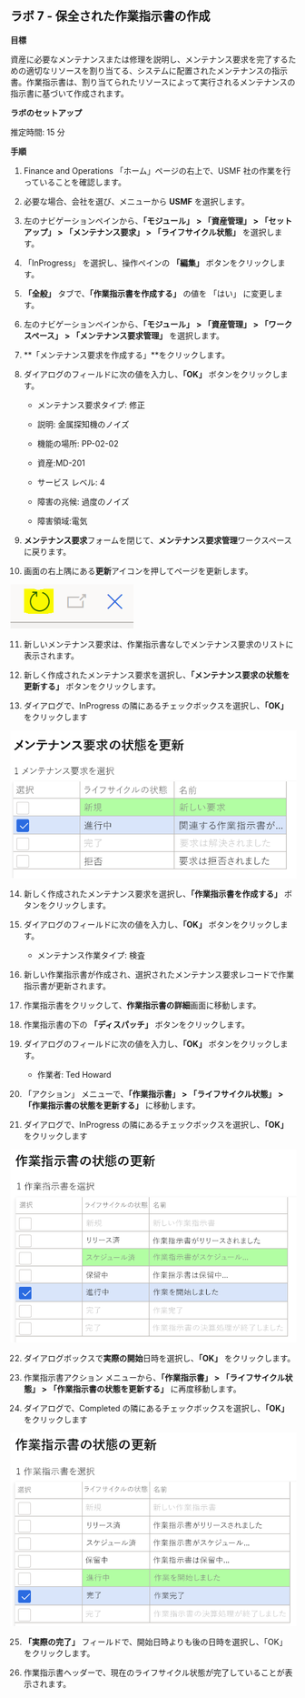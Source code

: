 ﻿---
lab:
    title: 'ラボ 7: 保全された作業指示書の作成'
    module: 'モジュール 1: Microsoft Dynamics 365 Supply Chain Management の基礎を学ぶ'
---

## ラボ 7 - 保全された作業指示書の作成

**目標**

資産に必要なメンテナンスまたは修理を説明し、メンテナンス要求を完了するための適切なリソースを割り当てる、システムに配置されたメンテナンスの指示書。作業指示書は、割り当てられたリソースによって実行されるメンテナンスの指示書に基づいて作成されます。

**ラボのセットアップ**

推定時間: 15 分

**手順**

1. Finance and Operations 「ホーム」ページの右上で、USMF 社の作業を行っていることを確認します。

2. 必要な場合、会社を選び、メニューから **USMF** を選択します。

3. 左のナビゲーションペインから、**「モジュール」** **&gt; 「資産管理」 &gt; 「セットアップ」 &gt; 「メンテナンス要求」 &gt; 「ライフサイクル状態」** を選択します。

4. 「InProgress」 を選択し、操作ペインの **「編集」** ボタンをクリックします。

5. **「全般」** タブで、**「作業指示書を作成する」** の値を 「はい」 に変更します。

6. 左のナビゲーションペインから、**「モジュール」** **&gt; 「資産管理」 &gt; 「ワークスペース」 &gt; 「メンテナンス要求管理」** を選択します。

7. **「メンテナンス要求を作成する」**をクリックします。

8. ダイアログのフィールドに次の値を入力し、**「OK」** ボタンをクリックします。

	- メンテナンス要求タイプ: 修正

	- 説明: 金属探知機のノイズ

	- 機能の場所: PP-02-02

	- 資産:MD-201

	- サービス レベル: 4

	- 障害の兆候: 過度のノイズ

	- 障害領域:電気 

9. **メンテナンス要求**フォームを閉じて、**メンテナンス要求管理**ワークスペースに戻ります。

10. 画面の右上隅にある**更新**アイコンを押してページを更新します。

![更新アイコンのスクリーンショット](./media/lab-create-a-maintenance-request-01.png)

11. 新しいメンテナンス要求は、作業指示書なしでメンテナンス要求のリストに表示されます。

12. 新しく作成されたメンテナンス要求を選択し、**「メンテナンス要求の状態を更新する」** ボタンをクリックします。 

13. ダイアログで、InProgress の隣にあるチェックボックスを選択し、**「OK」** をクリックします

![選択するライン アイテムのスクリーンショット](./media/lab-create-a-maintenance-request-02.png) 


14. 新しく作成されたメンテナンス要求を選択し、**「作業指示書を作成する」** ボタンをクリックします。 

15. ダイアログのフィールドに次の値を入力し、**「OK」** ボタンをクリックします。

	- メンテナンス作業タイプ: 検査

16. 新しい作業指示書が作成され、選択されたメンテナンス要求レコードで作業指示書が更新されます。

17. 作業指示書をクリックして、**作業指示書の詳細**画面に移動します。

18. 作業指示書の下の **「ディスパッチ」** ボタンをクリックします。

19. ダイアログのフィールドに次の値を入力し、**「OK」** ボタンをクリックします。

	- 作業者: Ted Howard

20. 「アクション」 メニューで、**「作業指示書」 &gt; 「ライフサイクル状態」 &gt; 「作業指示書の状態を更新する」** に移動します。

21. ダイアログで、InProgress の隣にあるチェックボックスを選択し、**「OK」** をクリックします

![選択するライン アイテムのスクリーンショット](./media/lab-create-a-maintenance-request-03.png)

22. ダイアログボックスで**実際の開始**日時を選択し、**「OK」** をクリックします。

23. 作業指示書アクション メニューから、**「作業指示書」 &gt; 「ライフサイクル状態」 &gt; 「作業指示書の状態を更新する」** に再度移動します。

24. ダイアログで、Completed の隣にあるチェックボックスを選択し、**「OK」** をクリックします

![選択するライン アイテムのスクリーンショット](./media/lab-create-a-maintenance-request-04.png)

25. **「実際の完了」** フィールドで、開始日時よりも後の日時を選択し、「OK」 をクリックします。

26. 作業指示書ヘッダーで、現在のライフサイクル状態が完了していることが表示されます。
